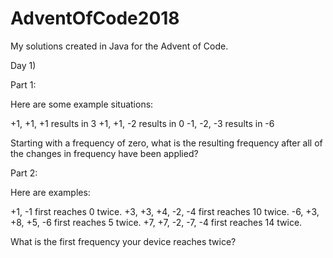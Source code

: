 # AdventOfCode2018
My solutions created in Java for the Advent of Code. 

Day 1)

Part 1:


Here are some example situations:

+1, +1, +1 results in  3
+1, +1, -2 results in  0
-1, -2, -3 results in -6

Starting with a frequency of zero, what is the resulting frequency after all of the changes in frequency have been applied?

Part 2:

Here are examples:

+1, -1 first reaches 0 twice.
+3, +3, +4, -2, -4 first reaches 10 twice.
-6, +3, +8, +5, -6 first reaches 5 twice.
+7, +7, -2, -7, -4 first reaches 14 twice.

What is the first frequency your device reaches twice?
